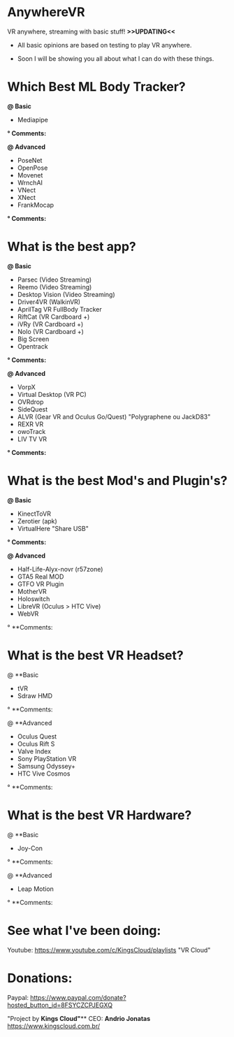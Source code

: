# AnywhereVR
VR anywhere, streaming with basic stuff! **>>UPDATING<<**

- All basic opinions are based on testing to play VR anywhere.

- Soon I will be showing you all about what I can do with these things.

# Which Best ML Body Tracker?

**@ Basic**
- Mediapipe

**° Comments:**

**@ Advanced**
- PoseNet
- OpenPose
- Movenet
- WrnchAI
- VNect
- XNect
- FrankMocap

**° Comments:**

# What is the best app?
**@ Basic**
- Parsec (Video Streaming)
- Reemo (Video Streaming)
- Desktop Vision (Video Streaming)
- Driver4VR (WalkinVR)
- AprilTag VR FullBody Tracker
- RiftCat (VR Cardboard +)
- iVRy (VR Cardboard +)
- Nolo (VR Cardboard +)
- Big Screen
- Opentrack

**° Comments:**

**@ Advanced**
- VorpX
- Virtual Desktop (VR PC)
- OVRdrop
- SideQuest
- ALVR (Gear VR and Oculus Go/Quest) "Polygraphene ou JackD83"
- REXR VR
- owoTrack
- LIV TV VR

**° Comments:**

# What is the best Mod's and Plugin's?
**@ Basic**
- KinectToVR
- Zerotier (apk)
- VirtualHere "Share USB"

**° Comments:**

**@ Advanced**
- Half-Life-Alyx-novr (r57zone)
- GTA5 Real MOD
- GTFO VR Plugin
- MotherVR
- Holoswitch
- LibreVR (Oculus > HTC Vive)
- WebVR

° **Comments:

# What is the best VR Headset?

@ **Basic
- tVR
- Sdraw HMD

° **Comments:

@ **Advanced
- Oculus Quest
- Oculus Rift S
- Valve Index
- Sony PlayStation VR
- Samsung Odyssey+
- HTC Vive Cosmos

° **Comments:

# What is the best VR Hardware?

@ **Basic
- Joy-Con

° **Comments:

@ **Advanced
- Leap Motion

° **Comments:

# See what I've been doing:
Youtube: https://www.youtube.com/c/KingsCloud/playlists "VR Cloud"

# Donations:
Paypal: https://www.paypal.com/donate?hosted_button_id=8FSYCZCPJEGXQ

"Project by **Kings Cloud"****
CEO: **Andrio Jonatas**
https://www.kingscloud.com.br/
